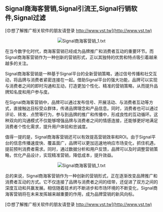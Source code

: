 ## **Signal商海客营销,Signal引流王,Signal行销软件,Signal过滤**

[😍想了解推广相关软件的朋友请登录 http://www.vst.tw](http://www.vst.tw)

 <center><img src="https://vst.tw/MP4/tuiguang/png/6.png" alt="Signal商海客营销_1.txt"></center>

在当今数字化时代，商海客营销已经成为品牌推广和消费者互动的重要环节。而Signal商海客营销作为一种创新的营销形式，正以其独特的优势和特点吸引着越来越多的关注。

Signal商海客营销是一种基于Signal平台的全新营销策略，通过信号传播和社交互动，将品牌与消费者紧密连接在一起。借助Signal平台的强大功能，品牌可以实现与消费者之间的即时沟通和互动，打造更加个性化、精准的营销策略，从而提升品牌知名度和用户参与度。

在Signal商海客营销中，品牌可以通过发布信号、开展活动、与消费者互动等方式，直接触达目标受众群体，传递品牌理念和产品信息。同时，消费者也可以通过评论、转发、点赞等行为，参与到品牌的推广和传播中，形成良性的互动循环。这种双向的沟通模式不仅能够增强品牌与消费者之间的情感连接，还能够更好地满足消费者个性化需求，提升用户体验和忠诚度。

值得一提的是，Signal商海客营销还可以有效提高营销效率和ROI。由于Signal平台的信息传播速度快、覆盖面广，品牌可以更加迅速地响应市场变化，抓住机遇，提前预判消费者需求。同时，通过数据分析和用户反馈，品牌可以及时调整营销策略，优化产品设计，实现精准营销，降低成本，提升效益。

 <center><img src="https://vst.tw/MP4/tuiguang/png/8.png" alt="Signal商海客营销_1.txt"></center>

总的来说，Signal商海客营销作为一种创新的营销形式，正在逐渐改变品牌推广和消费者互动的方式。它不仅连接了品牌与消费者之间的纽带，还促进了双方之间的深度互动和共赢发展。相信随着技术的不断进步和市场环境的不断变化，Signal商海客营销将在未来发挥越来越重要的作用，成为品牌营销的新风向标。

[😍想了解推广相关软件的朋友请登录 http://www.vst.tw](http://www.vst.tw)



